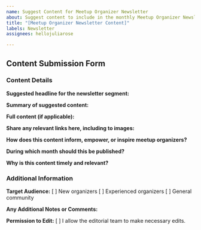 ```yaml
---
name: Suggest Content for Meetup Organizer Newsletter
about: Suggest content to include in the monthly Meetup Organizer Newsletter
title: "[Meetup Organizer Newsletter Content]"
labels: Newsletter
assignees: hellojuliarose

---
```


## Content Submission Form

### Content Details
**Suggested headline for the newsletter segment:** 

**Summary of suggested content:**

**Full content (if applicable):**

**Share any relevant links here, including to images:**

**How does this content inform, empower, or inspire meetup organizers?**

**During which month should this be published?**

**Why is this content timely and relevant?**

### Additional Information
**Target Audience:**
[ ] New organizers
[ ] Experienced organizers
[ ] General community

**Any Additional Notes or Comments:**

**Permission to Edit:**
[ ] I allow the editorial team to make necessary edits.
